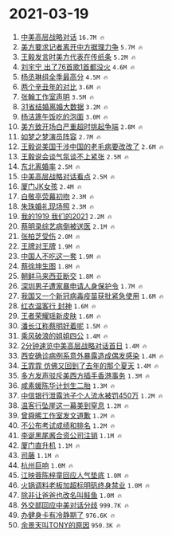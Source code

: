 # 2021-03-19

1. [中美高层战略对话](https://s.weibo.com/weibo?q=%23%E4%B8%AD%E7%BE%8E%E9%AB%98%E5%B1%82%E6%88%98%E7%95%A5%E5%AF%B9%E8%AF%9D%23&Refer=top) `16.7M 🔥`
1. [美方要求记者离开中方据理力争](https://s.weibo.com/weibo?q=%23%E7%BE%8E%E6%96%B9%E8%A6%81%E6%B1%82%E8%AE%B0%E8%80%85%E7%A6%BB%E5%BC%80%E4%B8%AD%E6%96%B9%E6%8D%AE%E7%90%86%E5%8A%9B%E4%BA%89%23&Refer=top) `5.7M 🔥`
1. [王毅发言时美方代表在传纸条](https://s.weibo.com/weibo?q=%23%E7%8E%8B%E6%AF%85%E5%8F%91%E8%A8%80%E6%97%B6%E7%BE%8E%E6%96%B9%E4%BB%A3%E8%A1%A8%E5%9C%A8%E4%BC%A0%E7%BA%B8%E6%9D%A1%23&Refer=top) `5.2M 🔥`
1. [刘宇宁 出了76首歌1首都没火](https://s.weibo.com/weibo?q=%E5%88%98%E5%AE%87%E5%AE%81%20%E5%87%BA%E4%BA%8676%E9%A6%96%E6%AD%8C1%E9%A6%96%E9%83%BD%E6%B2%A1%E7%81%AB&Refer=top) `4.6M 🔥`
1. [杨丞琳组全季最高分](https://s.weibo.com/weibo?q=%E6%9D%A8%E4%B8%9E%E7%90%B3%E7%BB%84%E5%85%A8%E5%AD%A3%E6%9C%80%E9%AB%98%E5%88%86&Refer=top) `4.5M 🔥`
1. [两个辛丑年的对比](https://s.weibo.com/weibo?q=%23%E4%B8%A4%E4%B8%AA%E8%BE%9B%E4%B8%91%E5%B9%B4%E7%9A%84%E5%AF%B9%E6%AF%94%23&Refer=top) `3.6M 🔥`
1. [张翰工作室声明](https://s.weibo.com/weibo?q=%23%E5%BC%A0%E7%BF%B0%E5%B7%A5%E4%BD%9C%E5%AE%A4%E5%A3%B0%E6%98%8E%23&Refer=top) `3.5M 🔥`
1. [31省结婚离婚大数据](https://s.weibo.com/weibo?q=%2331%E7%9C%81%E7%BB%93%E5%A9%9A%E7%A6%BB%E5%A9%9A%E5%A4%A7%E6%95%B0%E6%8D%AE%23&Refer=top) `3.2M 🔥`
1. [杨洁篪午饭吃的泡面](https://s.weibo.com/weibo?q=%23%E6%9D%A8%E6%B4%81%E7%AF%AA%E5%8D%88%E9%A5%AD%E5%90%83%E7%9A%84%E6%B3%A1%E9%9D%A2%23&Refer=top) `3.0M 🔥`
1. [美方致开场白严重超时挑起争端](https://s.weibo.com/weibo?q=%23%E7%BE%8E%E6%96%B9%E8%87%B4%E5%BC%80%E5%9C%BA%E7%99%BD%E4%B8%A5%E9%87%8D%E8%B6%85%E6%97%B6%E6%8C%91%E8%B5%B7%E4%BA%89%E7%AB%AF%23&Refer=top) `2.8M 🔥`
1. [如梦之梦演员阵容](https://s.weibo.com/weibo?q=%23%E5%A6%82%E6%A2%A6%E4%B9%8B%E6%A2%A6%E6%BC%94%E5%91%98%E9%98%B5%E5%AE%B9%23&Refer=top) `2.7M 🔥`
1. [王毅说美国干涉中国的老毛病要改改了](https://s.weibo.com/weibo?q=%23%E7%8E%8B%E6%AF%85%E8%AF%B4%E7%BE%8E%E5%9B%BD%E5%B9%B2%E6%B6%89%E4%B8%AD%E5%9B%BD%E7%9A%84%E8%80%81%E6%AF%9B%E7%97%85%E8%A6%81%E6%94%B9%E6%94%B9%E4%BA%86%23&Refer=top) `2.6M 🔥`
1. [王毅说会谈气氛谈不上紧张](https://s.weibo.com/weibo?q=%23%E7%8E%8B%E6%AF%85%E8%AF%B4%E4%BC%9A%E8%B0%88%E6%B0%94%E6%B0%9B%E8%B0%88%E4%B8%8D%E4%B8%8A%E7%B4%A7%E5%BC%A0%23&Refer=top) `2.5M 🔥`
1. [东北离婚率](https://s.weibo.com/weibo?q=%E4%B8%9C%E5%8C%97%E7%A6%BB%E5%A9%9A%E7%8E%87&Refer=top) `2.5M 🔥`
1. [中美高层战略对话看点](https://s.weibo.com/weibo?q=%23%E4%B8%AD%E7%BE%8E%E9%AB%98%E5%B1%82%E6%88%98%E7%95%A5%E5%AF%B9%E8%AF%9D%E7%9C%8B%E7%82%B9%23&Refer=top) `2.5M 🔥`
1. [厦门JK女孩](https://s.weibo.com/weibo?q=%E5%8E%A6%E9%97%A8JK%E5%A5%B3%E5%AD%A9&Refer=top) `2.4M 🔥`
1. [白敬亭荧幕初吻](https://s.weibo.com/weibo?q=%23%E7%99%BD%E6%95%AC%E4%BA%AD%E8%8D%A7%E5%B9%95%E5%88%9D%E5%90%BB%23&Refer=top) `2.3M 🔥`
1. [朱珠婚礼现场照](https://s.weibo.com/weibo?q=%23%E6%9C%B1%E7%8F%A0%E5%A9%9A%E7%A4%BC%E7%8E%B0%E5%9C%BA%E7%85%A7%23&Refer=top) `2.3M 🔥`
1. [我的1919 我们的2021](https://s.weibo.com/weibo?q=%E6%88%91%E7%9A%841919%20%E6%88%91%E4%BB%AC%E7%9A%842021&Refer=top) `2.2M 🔥`
1. [蔡明录综艺病倒被送医](https://s.weibo.com/weibo?q=%E8%94%A1%E6%98%8E%E5%BD%95%E7%BB%BC%E8%89%BA%E7%97%85%E5%80%92%E8%A2%AB%E9%80%81%E5%8C%BB&Refer=top) `2.1M 🔥`
1. [张柏芝受伤](https://s.weibo.com/weibo?q=%E5%BC%A0%E6%9F%8F%E8%8A%9D%E5%8F%97%E4%BC%A4&Refer=top) `2.0M 🔥`
1. [王牌对王牌](https://s.weibo.com/weibo?q=%E7%8E%8B%E7%89%8C%E5%AF%B9%E7%8E%8B%E7%89%8C&Refer=top) `1.9M 🔥`
1. [中国人不吃这一套](https://s.weibo.com/weibo?q=%E4%B8%AD%E5%9B%BD%E4%BA%BA%E4%B8%8D%E5%90%83%E8%BF%99%E4%B8%80%E5%A5%97&Refer=top) `1.9M 🔥`
1. [蔡徐坤生图](https://s.weibo.com/weibo?q=%23%E8%94%A1%E5%BE%90%E5%9D%A4%E7%94%9F%E5%9B%BE%23&Refer=top) `1.8M 🔥`
1. [朝鲜马来西亚断交](https://s.weibo.com/weibo?q=%E6%9C%9D%E9%B2%9C%E9%A9%AC%E6%9D%A5%E8%A5%BF%E4%BA%9A%E6%96%AD%E4%BA%A4&Refer=top) `1.8M 🔥`
1. [深圳男子遭家暴申请人身保护令](https://s.weibo.com/weibo?q=%23%E6%B7%B1%E5%9C%B3%E7%94%B7%E5%AD%90%E9%81%AD%E5%AE%B6%E6%9A%B4%E7%94%B3%E8%AF%B7%E4%BA%BA%E8%BA%AB%E4%BF%9D%E6%8A%A4%E4%BB%A4%23&Refer=top) `1.7M 🔥`
1. [我国又一个新冠病毒疫苗获批紧急使用](https://s.weibo.com/weibo?q=%23%E6%88%91%E5%9B%BD%E5%8F%88%E4%B8%80%E4%B8%AA%E6%96%B0%E5%86%A0%E7%97%85%E6%AF%92%E7%96%AB%E8%8B%97%E8%8E%B7%E6%89%B9%E7%B4%A7%E6%80%A5%E4%BD%BF%E7%94%A8%23&Refer=top) `1.6M 🔥`
1. [红衣温客行 封神](https://s.weibo.com/weibo?q=%E7%BA%A2%E8%A1%A3%E6%B8%A9%E5%AE%A2%E8%A1%8C%20%E5%B0%81%E7%A5%9E&Refer=top) `1.6M 🔥`
1. [王者荣耀瑶新皮肤](https://s.weibo.com/weibo?q=%23%E7%8E%8B%E8%80%85%E8%8D%A3%E8%80%80%E7%91%B6%E6%96%B0%E7%9A%AE%E8%82%A4%23&Refer=top) `1.6M 🔥`
1. [潘长江称蔡明好着呢](https://s.weibo.com/weibo?q=%E6%BD%98%E9%95%BF%E6%B1%9F%E7%A7%B0%E8%94%A1%E6%98%8E%E5%A5%BD%E7%9D%80%E5%91%A2&Refer=top) `1.5M 🔥`
1. [乘风破浪的姐姐四公](https://s.weibo.com/weibo?q=%E4%B9%98%E9%A3%8E%E7%A0%B4%E6%B5%AA%E7%9A%84%E5%A7%90%E5%A7%90%E5%9B%9B%E5%85%AC&Refer=top) `1.4M 🔥`
1. [2分钟速览中美高层战略对话首日](https://s.weibo.com/weibo?q=%232%E5%88%86%E9%92%9F%E9%80%9F%E8%A7%88%E4%B8%AD%E7%BE%8E%E9%AB%98%E5%B1%82%E6%88%98%E7%95%A5%E5%AF%B9%E8%AF%9D%E9%A6%96%E6%97%A5%23&Refer=top) `1.4M 🔥`
1. [西安确诊病例系意外暴露造成偶发感染](https://s.weibo.com/weibo?q=%23%E8%A5%BF%E5%AE%89%E7%A1%AE%E8%AF%8A%E7%97%85%E4%BE%8B%E7%B3%BB%E6%84%8F%E5%A4%96%E6%9A%B4%E9%9C%B2%E9%80%A0%E6%88%90%E5%81%B6%E5%8F%91%E6%84%9F%E6%9F%93%23&Refer=top) `1.4M 🔥`
1. [王霏霏 仿佛又回到了去年的那个夏天](https://s.weibo.com/weibo?q=%E7%8E%8B%E9%9C%8F%E9%9C%8F%20%E4%BB%BF%E4%BD%9B%E5%8F%88%E5%9B%9E%E5%88%B0%E4%BA%86%E5%8E%BB%E5%B9%B4%E7%9A%84%E9%82%A3%E4%B8%AA%E5%A4%8F%E5%A4%A9&Refer=top) `1.4M 🔥`
1. [多方发声驳斥美西方插手香港事务](https://s.weibo.com/weibo?q=%23%E5%A4%9A%E6%96%B9%E5%8F%91%E5%A3%B0%E9%A9%B3%E6%96%A5%E7%BE%8E%E8%A5%BF%E6%96%B9%E6%8F%92%E6%89%8B%E9%A6%99%E6%B8%AF%E4%BA%8B%E5%8A%A1%23&Refer=top) `1.3M 🔥`
1. [咸素媛陈华计划生二胎](https://s.weibo.com/weibo?q=%E5%92%B8%E7%B4%A0%E5%AA%9B%E9%99%88%E5%8D%8E%E8%AE%A1%E5%88%92%E7%94%9F%E4%BA%8C%E8%83%8E&Refer=top) `1.3M 🔥`
1. [中信银行泄露池子个人流水被罚450万](https://s.weibo.com/weibo?q=%E4%B8%AD%E4%BF%A1%E9%93%B6%E8%A1%8C%E6%B3%84%E9%9C%B2%E6%B1%A0%E5%AD%90%E4%B8%AA%E4%BA%BA%E6%B5%81%E6%B0%B4%E8%A2%AB%E7%BD%9A450%E4%B8%87&Refer=top) `1.2M 🔥`
1. [温客行坠崖这一幕美到窒息](https://s.weibo.com/weibo?q=%E6%B8%A9%E5%AE%A2%E8%A1%8C%E5%9D%A0%E5%B4%96%E8%BF%99%E4%B8%80%E5%B9%95%E7%BE%8E%E5%88%B0%E7%AA%92%E6%81%AF&Refer=top) `1.2M 🔥`
1. [曾舜晞工作室发文道歉](https://s.weibo.com/weibo?q=%23%E6%9B%BE%E8%88%9C%E6%99%9E%E5%B7%A5%E4%BD%9C%E5%AE%A4%E5%8F%91%E6%96%87%E9%81%93%E6%AD%89%23&Refer=top) `1.2M 🔥`
1. [不公布考试成绩和排名](https://s.weibo.com/weibo?q=%23%E4%B8%8D%E5%85%AC%E5%B8%83%E8%80%83%E8%AF%95%E6%88%90%E7%BB%A9%E5%92%8C%E6%8E%92%E5%90%8D%23&Refer=top) `1.2M 🔥`
1. [李诞黑尾酱合资公司注销](https://s.weibo.com/weibo?q=%E6%9D%8E%E8%AF%9E%E9%BB%91%E5%B0%BE%E9%85%B1%E5%90%88%E8%B5%84%E5%85%AC%E5%8F%B8%E6%B3%A8%E9%94%80&Refer=top) `1.1M 🔥`
1. [厦门直升机](https://s.weibo.com/weibo?q=%E5%8E%A6%E9%97%A8%E7%9B%B4%E5%8D%87%E6%9C%BA&Refer=top) `1.1M 🔥`
1. [司藤](https://s.weibo.com/weibo?q=%E5%8F%B8%E8%97%A4&Refer=top) `1.1M 🔥`
1. [杭州巨响](https://s.weibo.com/weibo?q=%E6%9D%AD%E5%B7%9E%E5%B7%A8%E5%93%8D&Refer=top) `1.0M 🔥`
1. [江映蓉陈梓童回应人气垫底](https://s.weibo.com/weibo?q=%23%E6%B1%9F%E6%98%A0%E8%93%89%E9%99%88%E6%A2%93%E7%AB%A5%E5%9B%9E%E5%BA%94%E4%BA%BA%E6%B0%94%E5%9E%AB%E5%BA%95%23&Refer=top) `1.0M 🔥`
1. [火锅调料老板加超标明矾终身禁业](https://s.weibo.com/weibo?q=%23%E7%81%AB%E9%94%85%E8%B0%83%E6%96%99%E8%80%81%E6%9D%BF%E5%8A%A0%E8%B6%85%E6%A0%87%E6%98%8E%E7%9F%BE%E7%BB%88%E8%BA%AB%E7%A6%81%E4%B8%9A%23&Refer=top) `1.0M 🔥`
1. [除非让爸爸也改名叫鲑鱼](https://s.weibo.com/weibo?q=%23%E9%99%A4%E9%9D%9E%E8%AE%A9%E7%88%B8%E7%88%B8%E4%B9%9F%E6%94%B9%E5%90%8D%E5%8F%AB%E9%B2%91%E9%B1%BC%23&Refer=top) `1.0M 🔥`
1. [外交部回应中美对话分歧](https://s.weibo.com/weibo?q=%23%E5%A4%96%E4%BA%A4%E9%83%A8%E5%9B%9E%E5%BA%94%E4%B8%AD%E7%BE%8E%E5%AF%B9%E8%AF%9D%E5%88%86%E6%AD%A7%23&Refer=top) `999.7K 🔥`
1. [办健身卡有冷静期了](https://s.weibo.com/weibo?q=%23%E5%8A%9E%E5%81%A5%E8%BA%AB%E5%8D%A1%E6%9C%89%E5%86%B7%E9%9D%99%E6%9C%9F%E4%BA%86%23&Refer=top) `976.6K 🔥`
1. [余景天叫TONY的原因](https://s.weibo.com/weibo?q=%23%E4%BD%99%E6%99%AF%E5%A4%A9%E5%8F%ABTONY%E7%9A%84%E5%8E%9F%E5%9B%A0%23&Refer=top) `950.3K 🔥`
